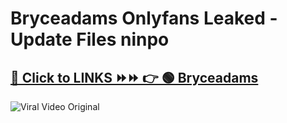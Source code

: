 
 # Bryceadams Onlyfans Leaked - Update Files ninpo

## <h2><a href="https://clipsfans.com/Bryceadams&ref=git">🔗 Click to LINKS ⏩⏩ 👉 🟢 Bryceadams </a></h2>

<a href="https://clipsfans.com/Bryceadams&ref=git" rel="nofollow" data-target="animated-image.originalLink"><img src="https://i.ibb.co.com/xMMVF88/686577567.gif" alt="Viral Video Original" style="max-width: 100%; display: inline-block;" data-target="animated-image.originalImage"></a>

